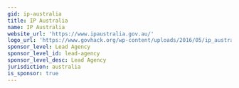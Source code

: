 ```yaml
---
gid: ip-australia
title: IP Australia
name: IP Australia
website_url: 'https://www.ipaustralia.gov.au/'
logo_url: 'https://www.govhack.org/wp-content/uploads/2016/05/ip_australia.png'
sponsor_level: Lead Agency
sponsor_level_id: lead-agency
sponsor_level_desc: Lead Agency
jurisdiction: australia
is_sponsor: true
---
```

